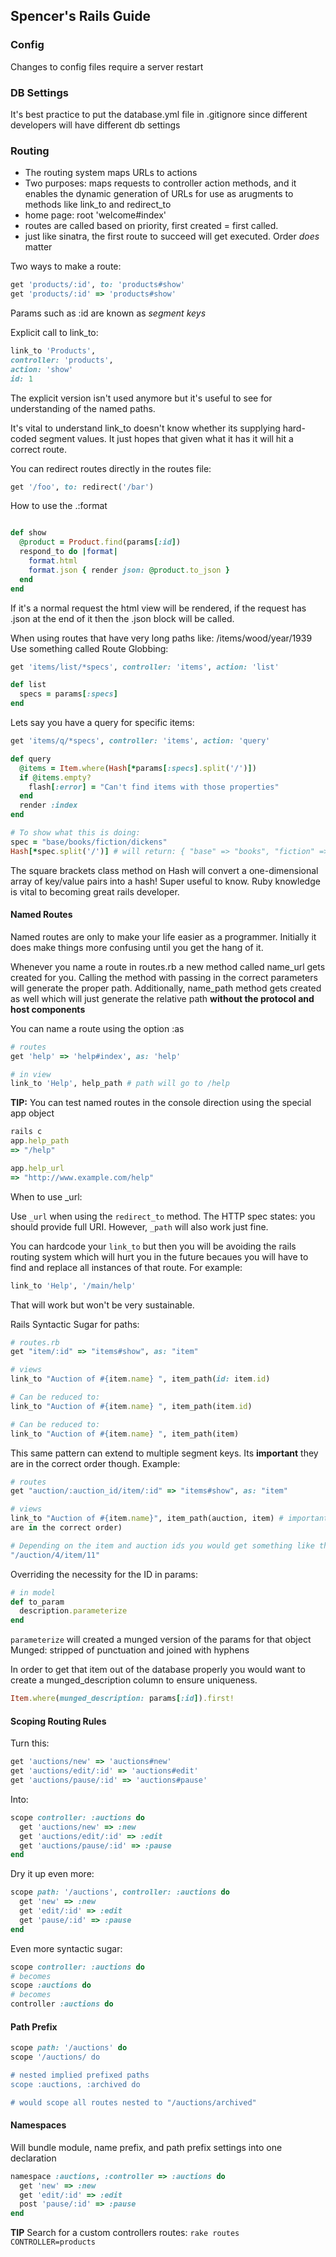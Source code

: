 ## Spencer's Rails Guide

### Config
Changes to config files require a server restart

### DB Settings
It's best practice to put the database.yml file in .gitignore since different
developers will have different db settings

### Routing
*  The routing system maps URLs to actions
*  Two purposes: maps requests to controller action methods, and it enables the
   dynamic generation of URLs for use as arugments to methods like link_to and
redirect_to
*  home page: root 'welcome#index'
*  routes are called based on priority, first created = first called.
*  just like sinatra, the first route to succeed will get executed. Order _does_
   matter

Two ways to make a route:

```ruby
get 'products/:id', to: 'products#show'
get 'products/:id' => 'products#show'
```

Params such as :id are known as *segment keys*

Explicit call to link_to:
```ruby
link_to 'Products',
controller: 'products',
action: 'show'
id: 1
```

The explicit version isn't used anymore but it's useful to see for understanding
of the named paths.

It's vital to understand link_to doesn't know whether its supplying hard-coded
segment values.  It just hopes that given what it has it will hit a correct
route.

You can redirect routes directly in the routes file:
```ruby
get '/foo', to: redirect('/bar')
```

How to use the .:format
```ruby

def show
  @product = Product.find(params[:id])
  respond_to do |format|
    format.html
    format.json { render json: @product.to_json }
  end
end
```
If it's a normal request the html view will be rendered, if the request has
.json at the end of it then the .json block will be called. 

When using routes that have very long paths like: /items/wood/year/1939
Use something called Route Globbing:
```ruby
get 'items/list/*specs', controller: 'items', action: 'list'

def list
  specs = params[:specs]
end
```

Lets say you have a query for specific items:
```ruby
get 'items/q/*specs', controller: 'items', action: 'query'

def query
  @items = Item.where(Hash[*params[:specs].split('/')])
  if @items.empty?
    flash[:error] = "Can't find items with those properties"
  end
  render :index
end

# To show what this is doing:
spec = "base/books/fiction/dickens"
Hash[*spec.split('/')] # will return: { "base" => "books", "fiction" => "dickens" }
```
The square brackets class method on Hash will convert a one-dimensional array of
key/value pairs into a hash! Super useful to know.  Ruby knowledge is vital to
becoming great rails developer.

#### Named Routes
Named routes are only to make your life easier as a programmer.  Initially it
does make things more confusing until you get the hang of it.

Whenever you name a route in routes.rb a new method called name_url gets created
for you.  Calling the method with passing in the correct parameters will
generate the proper path. Additionally, name_path method gets created as well
which will just generate the relative path **without the protocol and host
components**

You can name a route using the option :as
```ruby
# routes
get 'help' => 'help#index', as: 'help'

# in view
link_to 'Help', help_path # path will go to /help
```

**TIP:**
You can test named routes in the console direction using the special app object
```ruby
rails c
app.help_path
=> "/help"

app.help_url
=> "http://www.example.com/help"
```

When to use _url:

Use ``_url`` when using the ``redirect_to`` method.  The HTTP spec states: you should provide
full URI. However, ``_path`` will also work just fine.

You can hardcode your ``link_to`` but then you will be avoiding the rails
routing system which will hurt you in the future becaues you will have to find
and replace all instances of that route.  For example:
```ruby
link_to 'Help', '/main/help'
```
That will work but won't be very sustainable.

Rails Syntactic Sugar for paths:
```ruby
# routes.rb
get "item/:id" => "items#show", as: "item"

# views
link_to "Auction of #{item.name} ", item_path(id: item.id)

# Can be reduced to:
link_to "Auction of #{item.name} ", item_path(item.id)

# Can be reduced to:
link_to "Auction of #{item.name} ", item_path(item)
```

This same pattern can extend to multiple segment keys.  Its **important** they
are in the correct order though.  Example:

```ruby
# routes
get "auction/:auction_id/item/:id" => "items#show", as: "item"

# views
link_to "Auction of #{item.name}", item_path(auction, item) # important these
are in the correct order)

# Depending on the item and auction ids you would get something like this:
"/auction/4/item/11"
```

Overriding the necessity for the ID in params:

```ruby
# in model
def to_param
  description.parameterize
end
```
``parameterize`` will created a munged version of the params for that object
Munged: stripped of punctuation and joined with hyphens

In order to get that item out of the database properly you would want to create
a munged_description column to ensure uniqueness.

```ruby
Item.where(munged_description: params[:id]).first!
```

#### Scoping Routing Rules

Turn this:
```ruby 
get 'auctions/new' => 'auctions#new'
get 'auctions/edit/:id' => 'auctions#edit'
get 'auctions/pause/:id' => 'auctions#pause'
```

Into:
```ruby
scope controller: :auctions do
  get 'auctions/new' => :new
  get 'auctions/edit/:id' => :edit
  get 'auctions/pause/:id' => :pause
end
```

Dry it up even more:
```ruby
scope path: '/auctions', controller: :auctions do
  get 'new' => :new
  get 'edit/:id' => :edit
  get 'pause/:id' => :pause
end
```

Even more syntactic sugar:
```ruby
scope controller: :auctions do
# becomes
scope :auctions do
# becomes
controller :auctions do
```

#### Path Prefix

```ruby
scope path: '/auctions' do
scope '/auctions/ do

# nested implied prefixed paths
scope :auctions, :archived do

# would scope all routes nested to "/auctions/archived"
```

#### Namespaces
Will bundle module, name prefix, and path prefix settings into one declaration

```ruby
namespace :auctions, :controller => :auctions do
  get 'new' => :new
  get 'edit/:id' => :edit
  post 'pause/:id' => :pause
end
```

**TIP** Search for a custom controllers routes: ``rake routes CONTROLLER=products`` 









































































